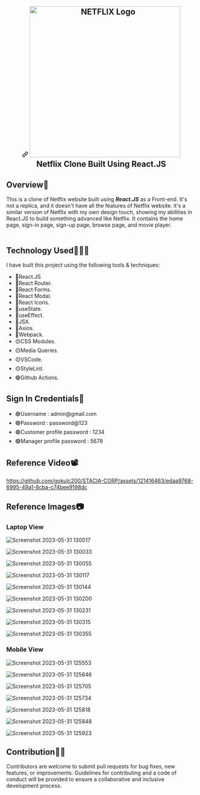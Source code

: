 <article class="markdown-body entry-content container-lg" itemprop="text"><h1 align="center" tabindex="-1" dir="auto"><a id="user-content-------netflix-clone-built-using-reactjs--firebase" class="anchor" aria-hidden="true" href="#------netflix-clone-built-using-reactjs--firebase"><svg class="octicon octicon-link" viewBox="0 0 16 16" version="1.1" width="16" height="16" aria-hidden="true"><path d="m7.775 3.275 1.25-1.25a3.5 3.5 0 1 1 4.95 4.95l-2.5 2.5a3.5 3.5 0 0 1-4.95 0 .751.751 0 0 1 .018-1.042.751.751 0 0 1 1.042-.018 1.998 1.998 0 0 0 2.83 0l2.5-2.5a2.002 2.002 0 0 0-2.83-2.83l-1.25 1.25a.751.751 0 0 1-1.042-.018.751.751 0 0 1-.018-1.042Zm-4.69 9.64a1.998 1.998 0 0 0 2.83 0l1.25-1.25a.751.751 0 0 1 1.042.018.751.751 0 0 1 .018 1.042l-1.25 1.25a3.5 3.5 0 1 1-4.95-4.95l2.5-2.5a3.5 3.5 0 0 1 4.95 0 .751.751 0 0 1-.018 1.042.751.751 0 0 1-1.042.018 1.998 1.998 0 0 0-2.83 0l-2.5 2.5a1.998 1.998 0 0 0 0 2.83Z"></path></svg></a>
  <a target="_blank" rel="noopener noreferrer nofollow" href="https://camo.githubusercontent.com/f49b5da57080b6dcc7304181e163262c3a11d0894858c2cc2f677be0fdb952ea/68747470733a2f2f6668736b6e696768746c6966652e636f6d2f77702d636f6e74656e742f75706c6f6164732f323032302f30342f755641535871764d7a795572415066536e39704d74784f4337733839756c7a64444b4264747143502e706e67"><img title="Netflix" src="https://camo.githubusercontent.com/f49b5da57080b6dcc7304181e163262c3a11d0894858c2cc2f677be0fdb952ea/68747470733a2f2f6668736b6e696768746c6966652e636f6d2f77702d636f6e74656e742f75706c6f6164732f323032302f30342f755641535871764d7a795572415066536e39704d74784f4337733839756c7a64444b4264747143502e706e67" alt="NETFLIX Logo" width="400" data-canonical-src="https://fhsknightlife.com/wp-content/uploads/2020/04/uVASXqvMzyUrAPfSn9pMtxOC7s89ulzdDKBdtqCP.png" style="max-width: 100%;"></a>
  <br>
  Netflix Clone Built Using React.JS
</h1>
  <h1>Overview📖</h1>
<p dir="auto">
  This is a clone of Netflix website built using <strong><em>React.JS</em></strong> as a Front-end. It's not a replica, and it     doesn't have all the features of Netflix website. it's a similar version of Netflix with my own design touch, showing my abilities in React.JS to build something advanced       like Netflix. It contains the home page, sign-in page, sign-up page, browse page, and movie player.
  <br><br> 
<h1>Technology Used👨🏻‍💻</h1>
 <p dir="auto">I have built this project using the following tools &amp; techniques:</p>

<ul dir="auto">
  <li>🔴React.JS</li>
  <li>🔴React Router.</li>
  <li>🔴React Forms.</li>
  <li>🔴React Modal.</li>
  <li>🔴React Icons.</li>
  <li>🔵useState.</li>
  <li>🔵useEffect.</li>
  <li>🔵JSX.</li>
  <li>🔵Axios.</li>
  <li>🔵Webpack.</li>
  <li>🟡CSS Modules.</li>
  <li>🟡Media Queries.</li>
  <li>🟡VSCode.</li>
  <li>🟡StyleLint.</li>
  <li>🟣Github Actions.</li>
</ul>
  
<h1>Sign In Credentials🔐</h1>
<ul>
  <li>🟢Username : admin@gmail.com </li>
  <li>🟢Password : password@123 </li>
  <li>🟢Customer profile password : 1234 </li>
  <li>🟢Manager profile password : 5678 </li>
</ul>

<h1>Reference Video📽</h1>

https://github.com/gokulc200/STACIA-CORP/assets/121416463/edaa9768-6995-49a1-8cba-c74bee9198dc

<h1>Reference Images📷</h1>
<h3>Laptop View</h3>
  
  ![Screenshot 2023-05-31 130017](https://github.com/gokulc200/STACIA-CORP/assets/121416463/1a677d0c-6b3a-4000-9d50-86957cc20e72)

  ![Screenshot 2023-05-31 130033](https://github.com/gokulc200/STACIA-CORP/assets/121416463/144a2bf9-e770-45ca-abad-bf3f0ae22f2f)

  ![Screenshot 2023-05-31 130055](https://github.com/gokulc200/STACIA-CORP/assets/121416463/08407144-f291-4141-b8d4-dba8cc1a21a1)

  ![Screenshot 2023-05-31 130117](https://github.com/gokulc200/STACIA-CORP/assets/121416463/8771b9f5-39be-4a5f-9845-b10f242ba17c)

  ![Screenshot 2023-05-31 130144](https://github.com/gokulc200/STACIA-CORP/assets/121416463/5ea66a3a-1da2-4bba-be04-a7cac91c4a92)

  ![Screenshot 2023-05-31 130200](https://github.com/gokulc200/STACIA-CORP/assets/121416463/93e0753d-f817-4f70-91c6-171f2f079b7c)

  ![Screenshot 2023-05-31 130231](https://github.com/gokulc200/STACIA-CORP/assets/121416463/188e49f0-010e-4825-b07b-316397cd13be)

  ![Screenshot 2023-05-31 130315](https://github.com/gokulc200/STACIA-CORP/assets/121416463/d8c295d1-6a90-4b7c-b0fc-d0a4649e143b)
  
  ![Screenshot 2023-05-31 130355](https://github.com/gokulc200/STACIA-CORP/assets/121416463/26ead188-b1d0-49c2-834a-5609abaf5d6e)

<h3>Mobile View</h3>

![Screenshot 2023-05-31 125553](https://github.com/gokulc200/STACIA-CORP/assets/121416463/402f7766-6b24-464b-8213-cd6aee36d4fc)

  ![Screenshot 2023-05-31 125646](https://github.com/gokulc200/STACIA-CORP/assets/121416463/c566e1a0-84f9-4c9e-bb27-0e968b32c271)

  ![Screenshot 2023-05-31 125705](https://github.com/gokulc200/STACIA-CORP/assets/121416463/970b2246-180f-4072-a9ac-2282d8cef2a1)

  
  ![Screenshot 2023-05-31 125734](https://github.com/gokulc200/STACIA-CORP/assets/121416463/6fb205af-77ff-411f-a5b6-869d6ac3d76c)
  
![Screenshot 2023-05-31 125818](https://github.com/gokulc200/STACIA-CORP/assets/121416463/feff0674-f8c7-48fa-831a-df38e995b550)

  ![Screenshot 2023-05-31 125848](https://github.com/gokulc200/STACIA-CORP/assets/121416463/491f4318-5922-4c43-8bb0-43e550785195)

  ![Screenshot 2023-05-31 125923](https://github.com/gokulc200/STACIA-CORP/assets/121416463/3b0b81a2-747a-4d6c-979b-779836b92cfd)

    
  <h1>Contribution🙌🏻</h1>
  <p>Contributors are welcome to submit pull requests for bug fixes, new features, or improvements. Guidelines for contributing and a code of conduct will be provided to ensure a collaborative and inclusive development process.</p>
